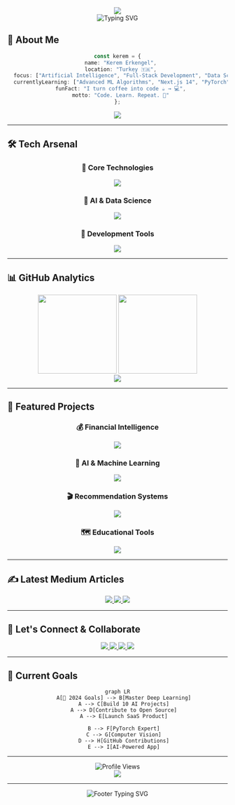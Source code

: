 <!-- Hero Section -->
<div align="center">
  <img src="https://capsule-render.vercel.app/api?type=waving&color=gradient&customColorList=12&height=200&section=header&text=Kerem%20Erkengel&fontSize=50&fontColor=fff&animation=fadeIn&fontAlignY=30&desc=AI%20Enthusiast%20%7C%20Full-Stack%20Developer%20%7C%20ML%20Explorer&descAlignY=55&descSize=18" />
</div>

<div align="center">
  <img src="https://readme-typing-svg.herokuapp.com?font=JetBrains+Mono&size=24&duration=2000&pause=1000&color=6366F1&center=true&vCenter=true&multiline=true&width=600&height=80&lines=Building+the+Future+with+Code;AI+%7C+Web+Development+%7C+Data+Science;Always+Learning%2C+Always+Creating" alt="Typing SVG" />
</div>

<!-- About Me with Modern Cards -->
## 🚀 About Me

<div align="center">
  
```typescript
const kerem = {
  name: "Kerem Erkengel",
  location: "Turkey 🇹🇷",
  focus: ["Artificial Intelligence", "Full-Stack Development", "Data Science"],
  currentlyLearning: ["Advanced ML Algorithms", "Next.js 14", "PyTorch"],
  funFact: "I turn coffee into code ☕ → 💻",
  motto: "Code. Learn. Repeat. 🔄"
};
```

</div>

<div align="center">
  <img src="https://github-profile-trophy.vercel.app/?username=keremerkengel&theme=radical&no-frame=false&no-bg=false&margin-w=4&row=1&column=6" />
</div>

---

## 🛠️ Tech Arsenal

<div align="center">

### 🎯 Core Technologies
<img src="https://skillicons.dev/icons?i=python,js,ts,react,nextjs,html,css&theme=dark&perline=7" />

### 🤖 AI & Data Science
<img src="https://skillicons.dev/icons?i=tensorflow,pytorch,sklearn,numpy,pandas&theme=dark&perline=5" />

### 🔧 Development Tools
<img src="https://skillicons.dev/icons?i=vscode,git,github,figma,tailwind,nodejs&theme=dark&perline=6" />

</div>

---

## 📊 GitHub Analytics

<div align="center">
  <img height="180em" src="https://github-readme-stats.vercel.app/api?username=keremerkengel&show_icons=true&theme=radical&include_all_commits=true&count_private=true"/>
  <img height="180em" src="https://github-readme-stats.vercel.app/api/top-langs/?username=keremerkengel&layout=compact&langs_count=8&theme=radical"/>
</div>

<div align="center">
  <img src="https://github-readme-streak-stats.herokuapp.com/?user=keremerkengel&theme=radical&hide_border=false" />
</div>

---

## 🌟 Featured Projects

<div align="center">

### 💰 Financial Intelligence
<a href="https://github.com/keremerkengel/savings-tracker-pro">
  <img src="https://github-readme-stats.vercel.app/api/pin/?username=keremerkengel&repo=savings-tracker-pro&theme=radical&border_radius=15&border_color=6366F1"/>
</a>

### 🧠 AI & Machine Learning
<a href="https://github.com/keremerkengel/mnist-el-yazisi-tanima">
  <img src="https://github-readme-stats.vercel.app/api/pin/?username=keremerkengel&repo=mnist-el-yazisi-tanima&theme=radical&border_radius=15&border_color=6366F1"/>
</a>

### 🎬 Recommendation Systems
<a href="https://github.com/keremerkengel/film-oneri-sistemi">
  <img src="https://github-readme-stats.vercel.app/api/pin/?username=keremerkengel&repo=film-oneri-sistemi&theme=radical&border_radius=15&border_color=6366F1"/>
</a>

### 🗺️ Educational Tools
<a href="https://github.com/keremerkengel/Kavram_Haritasi_Olusturucu">
  <img src="https://github-readme-stats.vercel.app/api/pin/?username=keremerkengel&repo=Kavram_Haritasi_Olusturucu&theme=radical&border_radius=15&border_color=6366F1"/>
</a>

</div>

---

## ✍️ Latest Medium Articles

<div align="center">
  
<a href="https://medium.com/@keremerkengel/ad%C4%B1m-ad%C4%B1m-kendi-web-projelerini-i%CC%87n%C5%9Fa-et-frontende-yolculuk-4f369e82f78b" target="_blank">
  <img src="https://img.shields.io/badge/📖_Adım_Adım_Web_Projelerini_İnşa_Et-12100E?style=for-the-badge&logo=medium&logoColor=white&labelColor=000000&color=6366F1"/>
</a>

<a href="https://medium.com/@keremerkengel/react-ile-i%CC%87lk-ad%C4%B1mlar-basit-bir-uygulama-nas%C4%B1l-yap%C4%B1l%C4%B1r-d43757c7b928b" target="_blank">
  <img src="https://img.shields.io/badge/⚛️_React_ile_İlk_Adımlar-12100E?style=for-the-badge&logo=medium&logoColor=white&labelColor=000000&color=6366F1"/>
</a>

<a href="https://medium.com/@keremerkengel/tailwind-css-ile-h%C4%B1zl%C4%B1-ve-verimli-tasar%C4%B1mlar-fa6eeff74179" target="_blank">
  <img src="https://img.shields.io/badge/🎨_Tailwind_CSS_Rehberi-12100E?style=for-the-badge&logo=medium&logoColor=white&labelColor=000000&color=6366F1"/>
</a>

</div>

---

## 🤝 Let's Connect & Collaborate

<div align="center">

<a href="https://www.linkedin.com/in/keremerkengel/" target="_blank">
  <img src="https://img.shields.io/badge/LinkedIn-0077B5?style=for-the-badge&logo=linkedin&logoColor=white&color=6366F1"/>
</a>
<a href="https://x.com/kerem_erkngl24" target="_blank">
  <img src="https://img.shields.io/badge/Twitter-1DA1F2?style=for-the-badge&logo=x&logoColor=white&color=6366F1"/>
</a>
<a href="https://www.instagram.com/kerem_erkngl24/" target="_blank">
  <img src="https://img.shields.io/badge/Instagram-E4405F?style=for-the-badge&logo=instagram&logoColor=white&color=6366F1"/>
</a>
<a href="https://medium.com/@keremerkengel" target="_blank">
  <img src="https://img.shields.io/badge/Medium-12100E?style=for-the-badge&logo=medium&logoColor=white&color=6366F1"/>
</a>

</div>

---

## 🎯 Current Goals

<div align="center">

```mermaid
graph LR
    A[🎯 2024 Goals] --> B[Master Deep Learning]
    A --> C[Build 10 AI Projects]
    A --> D[Contribute to Open Source]
    A --> E[Launch SaaS Product]
    
    B --> F[PyTorch Expert]
    C --> G[Computer Vision]
    D --> H[GitHub Contributions]
    E --> I[AI-Powered App]
```

</div>

---

<div align="center">
  <img src="https://komarev.com/ghpvc/?username=keremerkengel&label=Profile%20Views&color=6366f1&style=for-the-badge" alt="Profile Views" />
</div>

<div align="center">
  <img src="https://capsule-render.vercel.app/api?type=waving&color=gradient&customColorList=12&height=120&section=footer" />
</div>

---

<div align="center">
  <img src="https://readme-typing-svg.herokuapp.com?font=JetBrains+Mono&size=16&duration=4000&pause=1000&color=6366F1&center=true&vCenter=true&width=600&lines=Thanks+for+visiting+my+profile!+🚀;Let's+build+something+amazing+together!+💫;Always+open+to+new+opportunities+and+collaborations!+🤝" alt="Footer Typing SVG" />
